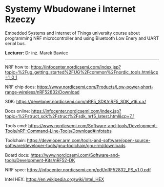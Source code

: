 # Systemy Wbudowane i Internet Rzeczy
Embedded Systems and Internet of Things university course about programming NRF microcontroller and using Bluetooth Low Enery and UART serial bus.

**Lecturer:** Dr inż. Marek Bawiec

***

NRF how to:
https://infocenter.nordicsemi.com/index.jsp?topic=%2Fug_getting_started%2FUG%2Fcommon%2Fnordic_tools.html&cp=1_0_1

NRF chip docs:
https://www.nordicsemi.com/Products/Low-power-short-range-wireless/nRF52832/Download

SDK:
https://developer.nordicsemi.com/nRF5_SDK/nRF5_SDK_v16.x.x/

Docs online:
https://infocenter.nordicsemi.com/index.jsp?topic=%2Fstruct_sdk%2Fstruct%2Fsdk_nrf5_latest.html&cp=7_1

Tools cmd:
https://www.nordicsemi.com/Software-and-tools/Development-Tools/nRF-Command-Line-Tools/Download#infotabs

Toolchain:
https://developer.arm.com/tools-and-software/open-source-software/developer-tools/gnu-toolchain/gnu-rm/downloads

Board docs:
https://www.nordicsemi.com/Software-and-tools/Development-Kits/nRF52-DK

NRF spec:
https://infocenter.nordicsemi.com/pdf/nRF52832_PS_v1.0.pdf

Intel HEX:
https://en.wikipedia.org/wiki/Intel_HEX
